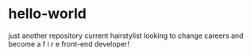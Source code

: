 # hello-world
just another repository
current hairstylist looking to change careers and become a f i r e front-end developer!
